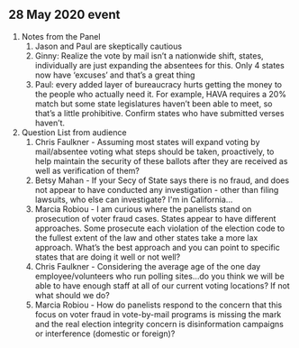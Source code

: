 ## 28 May 2020 event 
1. Notes from the Panel
   1. Jason and Paul are skeptically cautious 
   1. Ginny: Realize the vote by mail isn’t a nationwide shift, states, individually are just expanding the absentees for this. Only 4 states now have ‘excuses’ and that’s a great thing
   1. Paul: every added layer of bureaucracy hurts getting the money to the people who actually need it. For example, HAVA requires a 20% match but some state legislatures haven’t been able to meet, so that’s a little prohibitive.  Confirm states who have submitted verses haven’t. 
1. Question List from audience
   1. Chris Faulkner - Assuming most states will expand voting by mail/absentee voting what steps should be taken, proactively, to help maintain the security of these ballots after they are received as well as verification of them?
   1. Betsy Mahan - If your Secy of State says there is no fraud, and does not appear to have conducted any investigation - other than filing lawsuits, who else can investigate? I'm in California…
   1. Marcia Robiou - I am curious where the panelists stand on prosecution of voter fraud cases. States appear to have different approaches. Some prosecute each violation of the election code to the fullest extent of the law and other states take a more lax approach. What’s the best approach and you can point to specific states that are doing it well or not well?
   1. Chris Faulkner - Considering the average age of the one day employee/volunteers who run polling sites…do you think we will be able to have enough staff at all of our current voting locations? If not what should we do?
   1. Marcia Robiou - How do panelists respond to the concern that this focus on voter fraud in vote-by-mail programs is missing the mark and the real election integrity concern is disinformation campaigns or interference (domestic or foreign)?
<!--stackedit_data:
eyJoaXN0b3J5IjpbNTUxMTMxMzY4LC04NTIzODgyMzEsNjU4Mz
MyNjAzLDUyNDY1NjldfQ==
-->